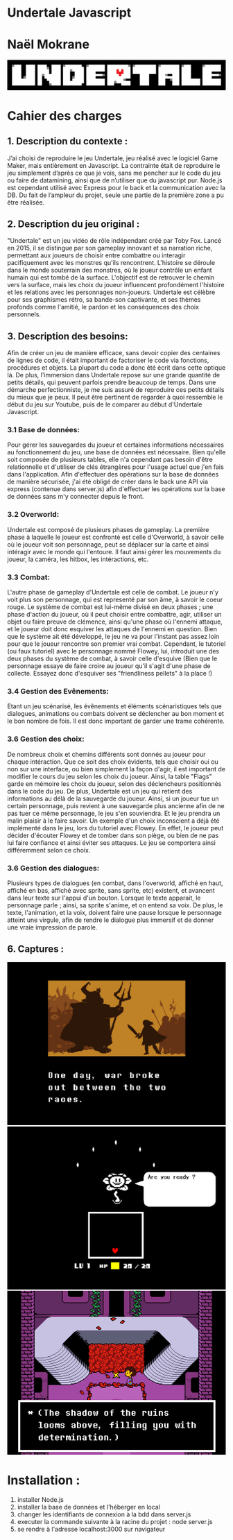 # Undertale Javascript
# Naël Mokrane

![ Logo Undertale](/img/logo.png "Logo Undertale")

# Cahier des charges


## 1. Description du contexte :
J’ai choisi de reproduire le jeu Undertale, jeu réalisé avec le logiciel Game Maker, mais entièrement en Javascript. 
La contrainte était de reproduire le jeu simplement d’après ce que je vois, sans me pencher sur le code du jeu ou faire de datamining, ainsi que de n’utiliser que du javascript pur. Node.js est cependant utilisé avec Express pour le back et la communication avec la DB.
Du fait de l’ampleur du projet, seule une partie de la première zone a pu être réalisée.

## 2. Description du jeu original :
"Undertale" est un jeu vidéo de rôle indépendant créé par Toby Fox. Lancé en 2015, il se distingue par son gameplay innovant et sa narration riche, permettant aux joueurs de choisir entre combattre ou interagir pacifiquement avec les monstres qu'ils rencontrent. L'histoire se déroule dans le monde souterrain des monstres, où le joueur contrôle un enfant humain qui est tombé de la surface. L'objectif est de retrouver le chemin vers la surface, mais les choix du joueur influencent profondément l'histoire et les relations avec les personnages non-joueurs. Undertale est célèbre pour ses graphismes rétro, sa bande-son captivante, et ses thèmes profonds comme l'amitié, le pardon et les conséquences des choix personnels. 

## 3. Description des besoins:
Afin de créer un jeu de manière efficace, sans devoir copier des centaines de lignes de code, il était important de factoriser le code via fonctions, procédures et objets. La plupart du code a donc été écrit dans cette optique là.
De plus, l'immersion dans Undertale repose sur une grande quantité de petits détails, qui peuvent parfois prendre beaucoup de temps. Dans une démarche perfectionniste, je me suis assuré de reproduire ces petits détails du mieux que je peux. Il peut être pertinent de regarder à quoi ressemble le début du jeu sur Youtube, puis de le comparer au début d'Undertale Javascript.

### 3.1 Base de données:
Pour gérer les sauvegardes du joueur et certaines informations nécessaires au fonctionnement du jeu, une base de données est nécessaire. Bien qu'elle soit composée de plusieurs tables, elle n'a cependant pas besoin d'être relationnelle et d'utiliser de clés étrangères pour l'usage actuel que j'en fais dans l'application.
Afin d'effectuer des opérations sur la base de données de manière sécurisée, j'ai été obligé de créer dans le back une API via express (contenue dans server.js) afin d'effectuer les opérations sur la base de données sans m'y connecter depuis le front.

### 3.2 Overworld:
Undertale est composé de plusieurs phases de gameplay. La première phase à laquelle le joueur est confronté est celle d'Overworld, à savoir celle où le joueur voit son personnage, peut se déplacer sur la carte et ainsi intéragir avec le monde qui l'entoure. Il faut ainsi gérer les mouvements du joueur, la caméra, les hitbox, les intéractions, etc.


### 3.3 Combat:
L'autre phase de gameplay d'Undertale est celle de combat. Le joueur n'y voit plus son personnage, qui est representé par son âme, à savoir le coeur rouge. Le système de combat est lui-même divisé en deux phases ; une phase d'action du joueur, où il peut choisir entre combattre, agir, utiliser un objet ou faire preuve de clémence, ainsi qu'une phase où l'ennemi attaque, et le joueur doit donc esquiver les attaques de l'ennemi en question. Bien que le système ait été développé, le jeu ne va pour l'instant pas assez loin pour que le joueur rencontre son premier vrai combat. Cependant, le tutoriel (ou faux tutoriel) avec le personnage nommé Flowey, lui, introduit une des deux phases du système de combat, à savoir celle d'esquive (Bien que le personnage essaye de faire croire au joueur qu'il s'agit d'une phase de collecte. Essayez donc d'esquiver ses "friendliness pellets" à la place !)


### 3.4 Gestion des Evênements:
Etant un jeu scénarisé, les évênements et éléments scénaristiques tels que dialogues, animations ou combats doivent se déclencher au bon moment et le bon nombre de fois. Il est donc important de garder une trame cohérente.


### 3.6 Gestion des choix:
De nombreux choix et chemins différents sont donnés au joueur pour chaque intéraction. Que ce soit des choix évidents, tels que choisir oui ou non sur une interface, ou bien simplement la façon d'agir, il est important de modifier le cours du jeu selon les choix du joueur. Ainsi, la table "Flags" garde en mémoire les choix du joueur, selon des déclencheurs positionnés dans le code du jeu. De plus, Undertale est un jeu qui retient des informations au délà de la sauvegarde du joueur. Ainsi, si un joueur tue un certain personnage, puis revient à une sauvegarde plus ancienne afin de ne pas tuer ce même personnage, le jeu s'en souviendra. Et le jeu prendra un malin plaisir à le faire savoir.
Un exemple d'un choix inconscient a déjà été implémenté dans le jeu, lors du tutoriel avec Flowey. En effet, le joueur peut décider d'écouter Flowey et de tomber dans son piège, ou bien de ne pas lui faire confiance et ainsi éviter ses attaques. Le jeu se comportera ainsi différemment selon ce choix.

### 3.6 Gestion des dialogues:
Plusieurs types de dialogues (en combat, dans l'overworld, affiché en haut, affiché en bas, affiché avec sprite, sans sprite, etc) existent, et avancent dans leur texte sur l'appui d'un bouton. Lorsque le texte apparait, le personnage parle ; ainsi, sa sprite s'anime, et on entend sa voix. De plus, le texte, l'animation, et la voix, doivent faire une pause lorsque le personnage atteint une virgule, afin de rendre le dialogue plus immersif et de donner une vraie impression de parole.

## 6. Captures :
![ Capture](/img/capture1.png "Capture")
![ Capture](/img/capture2.png "Capture")
![ Capture](/img/capture3.png "Capture")


# Installation : 

1. installer Node.js
2. installer la base de données et l'héberger en local
3. changer les identifiants de connexion à la bdd dans server.js
4. executer la commande suivante à la racine du projet : node server.js
5. se rendre à l'adresse localhost:3000 sur navigateur